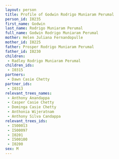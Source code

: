 ```yaml
---
layout: person
title: Profile of Godwin Rodrigo Muniaram Perumal
person_id: I0235
first_name: Godwin
last_name: Rodrigo Muniaram Perumal
full_name: Godwin Rodrigo Muniaram Perumal
mother: Helen Juliana Fernandopulle
mother_id: I0225
father: Prosper Rodrigo Muniaram Perumal
father_id: I0230
children:
 - Radley Rodrigo Muniaram Perumal
children_ids:
 - I0315
partners:
 - Dawn Casie Chetty
partner_ids:
 - I0313
relevant_trees_names:
 - Anthony Anandappa
 - Casper Casie Chetty
 - Dominga Casie Chetty
 - Anthonia Wijeratnam
 - Anthony Silva Candappa
relevant_trees_ids:
 - I500013
 - I500097
 - I0201
 - I500100
 - I0200
sex: M
---
```


